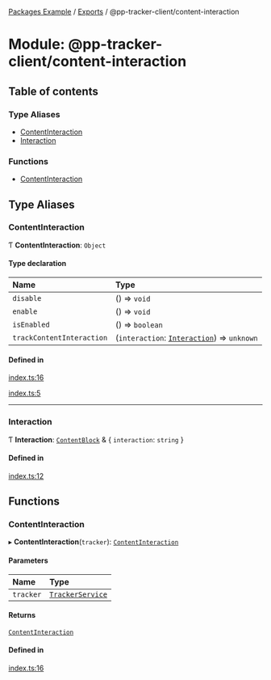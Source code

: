[Packages Example](../README.md) / [Exports](../modules.md) / @pp-tracker-client/content-interaction

# Module: @pp-tracker-client/content-interaction

## Table of contents

### Type Aliases

- [ContentInteraction](pp_tracker_client_content_interaction.md#contentinteraction)
- [Interaction](pp_tracker_client_content_interaction.md#interaction)

### Functions

- [ContentInteraction](pp_tracker_client_content_interaction.md#contentinteraction-1)

## Type Aliases

### ContentInteraction

Ƭ **ContentInteraction**: `Object`

#### Type declaration

| Name | Type |
| :------ | :------ |
| `disable` | () => `void` |
| `enable` | () => `void` |
| `isEnabled` | () => `boolean` |
| `trackContentInteraction` | (`interaction`: [`Interaction`](pp_tracker_client_content_interaction.md#interaction)) => `unknown` |

#### Defined in

[index.ts:16](https://github.com/auto200/piwik-pro-modern-tracker/blob/7f54ce8/packages/content-interaction/src/index.ts#L16)

[index.ts:5](https://github.com/auto200/piwik-pro-modern-tracker/blob/7f54ce8/packages/content-interaction/src/index.ts#L5)

___

### Interaction

Ƭ **Interaction**: [`ContentBlock`](pp_tracker_client_content_tracking_utils.md#contentblock) & \{ `interaction`: `string`  }

#### Defined in

[index.ts:12](https://github.com/auto200/piwik-pro-modern-tracker/blob/7f54ce8/packages/content-interaction/src/index.ts#L12)

## Functions

### ContentInteraction

▸ **ContentInteraction**(`tracker`): [`ContentInteraction`](pp_tracker_client_content_interaction.md#contentinteraction)

#### Parameters

| Name | Type |
| :------ | :------ |
| `tracker` | [`TrackerService`](pp_tracker_client_core.md#trackerservice) |

#### Returns

[`ContentInteraction`](pp_tracker_client_content_interaction.md#contentinteraction)

#### Defined in

[index.ts:16](https://github.com/auto200/piwik-pro-modern-tracker/blob/7f54ce8/packages/content-interaction/src/index.ts#L16)
